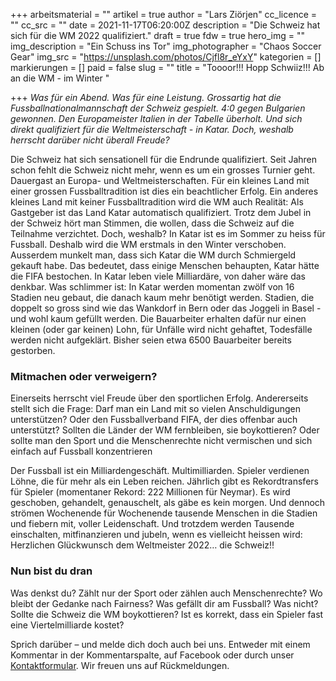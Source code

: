 +++
arbeitsmaterial = ""
artikel = true
author = "Lars Ziörjen"
cc_licence = ""
cc_src = ""
date = 2021-11-17T06:20:00Z
description = "Die Schweiz hat sich für die WM 2022 qualifiziert."
draft = true
fdw = true
hero_img = ""
img_description = "Ein Schuss ins Tor"
img_photographer = "Chaos Soccer Gear"
img_src = "https://unsplash.com/photos/Cjfl8r_eYxY"
kategorien = []
markierungen = []
paid = false
slug = ""
title = "Toooor!!! Hopp Schwiiz!!! Ab an die WM - im Winter "

+++
_Was für ein Abend. Was für eine Leistung. Grossartig hat die Fussballnationalmannschaft der Schweiz gespielt. 4:0 gegen Bulgarien gewonnen. Den Europameister Italien in der Tabelle überholt. Und sich direkt qualifiziert für die Weltmeisterschaft - in Katar. Doch, weshalb herrscht darüber nicht überall Freude?_

Die Schweiz hat sich sensationell für die Endrunde qualifiziert. Seit Jahren schon fehlt die Schweiz nicht mehr, wenn es um ein grosses Turnier geht. Dauergast an Europa- und Weltmeisterschaften. Für ein kleines Land mit einer grossen Fussballtradition ist dies ein beachtlicher Erfolg. Ein anderes kleines Land mit keiner Fussballtradition wird die WM auch Realität: Als Gastgeber ist das Land Katar automatisch qualifiziert. Trotz dem Jubel in der Schweiz hört man Stimmen, die wollen, dass die Schweiz auf die Teilnahme verzichtet. Doch, weshalb? In Katar ist es im Sommer zu heiss für Fussball. Deshalb wird die WM erstmals in den Winter verschoben. Ausserdem munkelt man, dass sich Katar die WM durch Schmiergeld gekauft habe. Das bedeutet, dass einige Menschen behaupten, Katar hätte die FIFA bestochen. In Katar leben viele Milliardäre, von daher wäre das denkbar. Was schlimmer ist: In Katar werden momentan zwölf von 16 Stadien neu gebaut, die danach kaum mehr benötigt werden. Stadien, die doppelt so gross sind wie das Wankdorf in Bern oder das Joggeli in Basel - und wohl kaum gefüllt werden. Die Bauarbeiter erhalten dafür nur einen kleinen (oder gar keinen) Lohn, für Unfälle wird nicht gehaftet, Todesfälle werden nicht aufgeklärt. Bisher seien etwa 6500 Bauarbeiter bereits gestorben.

### Mitmachen oder verweigern?

Einerseits herrscht viel Freude über den sportlichen Erfolg. Andererseits stellt sich die Frage: Darf man ein Land mit so vielen Anschuldigungen unterstützen? Oder den Fussballverband FIFA, der dies offenbar auch unterstützt? Sollten die Länder der WM fernbleiben, sie boykottieren? Oder sollte man den Sport und die Menschenrechte nicht vermischen und sich einfach auf Fussball konzentrieren

Der Fussball ist ein Milliardengeschäft. Multimilliarden. Spieler verdienen Löhne, die für mehr als ein Leben reichen. Jährlich gibt es Rekordtransfers für Spieler (momentaner Rekord: 222 Millionen für Neymar). Es wird geschoben, gehandelt, genauschelt, als gäbe es kein morgen. Und dennoch strömen Wochenende für Wochenende tausende Menschen in die Stadien und fiebern mit, voller Leidenschaft. Und trotzdem werden Tausende einschalten, mitfinanzieren und jubeln, wenn es vielleicht heissen wird: Herzlichen Glückwunsch dem Weltmeister 2022… die Schweiz!!

### Nun bist du dran

Was denkst du? Zählt nur der Sport oder zählen auch Menschenrechte? Wo bleibt der Gedanke nach Fairness? Was gefällt dir am Fussball? Was nicht? Sollte die Schweiz die WM boykottieren? Ist es korrekt, dass ein Spieler fast eine Viertelmilliarde kostet?

Sprich darüber – und melde dich doch auch bei uns. Entweder mit einem Kommentar in der Kommentarspalte, auf Facebook oder durch unser [Kontaktformular](https://www.chinderzytig.ch/kontakt/). Wir freuen uns auf Rückmeldungen.